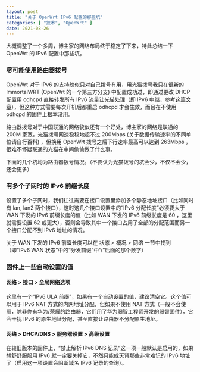 ```yaml
---
layout: post
title: "关于 OpenWrt IPv6 配置的那些坑"
categories: [ "技术", "OpenWrt" ]
date: 2021-08-26
---
```


大概调整了一个多周，博主家的网络布局终于稳定了下来，特此总结一下 OpenWrt 的 IPv6 配置中那些坑。

### 尽可能使用路由器拨号

OpenWrt 对于 IPv6 的支持貌似只对自己拨号有用，用光猫拨号我只在很新的 ImmortalWRT (OpenWrt 的一个第三方分支) 中配置成功过，即通过更改 DHCP 配置用 odhcpd 直接转发所有 IPv6 流量让光猫处理（即 IPv6 中继，参考[这篇文章](http://blog.kompaz.win/2017/02/22/OpenWRT%20IPv6%20%E9%85%8D%E7%BD%AE/)），但这种方式需要每次开机后都重启 odhcpd 才会生效，而且在不使用 odhcpd 的固件上根本没用。

路由器拨号对于中国联通的网络貌似还有一个好处，博主家的网络是联通的 200M 家宽，光猫拨号网速稳稳地超不过 200Mbps (关于数据传输速率的不同单位请自行百科) ，但换用 OpenWrt 拨号之后下行速率最高可以达到 263Mbps ，很难不怀疑联通的光猫在中间偷偷做了什么事。

下面的几个坑均为路由器拨号情况。（不要认为光猫拨号的坑会少，不仅不会少，还会更多）

### 有多个子网时的 IPv6 前缀长度

设置了多个子网时，我们往往需要在接口设置里添加多个静态地址接口（比如同时有 lan, lan2 两个接口），这时这几个接口设置中的“IPv6 分配长度”必须要大于 WAN 下发的 IPv6 前缀长度的值（比如 WAN 下发的 IPv6 前缀长度是 60 ，这里就需要设置 62 或更大），否则会导致其中一个接口占用了全部的分配范围而另一个接口分配不到 IPv6 地址的情况。

关于 WAN 下发的 IPv6 前缀长度可以在 状态 > 概况 > 网络 一节中找到（即“IPv6 WAN 状态”中的“分发前缀”中“/”后面的那个数字）

### 固件上一些自动设置的值

#### 网络 > 接口 > 全局网络选项

这里有一个“IPv6 ULA 前缀”，如果有一个自动设置的值，建议清空它。这个值可以用于 IPv6 NAT 方式的内网地址分配，但如果不使用 NAT 方式（一般不会使用，除非你有华为/荣耀的路由器，它们用了华为弱智工程师开发的弱智固件），它会干扰 IPv6 的原生地址分配，甚至直接让路由器不分配原生地址。

#### 网络 > DHCP/DNS > 服务器设置 > 高级设置

在较旧版本的固件上，“禁止解析 IPv6 DNS 记录”这一项一般默认是启用的，如果想舒舒服服用 IPv6 就一定要关掉它，不然只能成天背那些非常难记的 IPv6 地址了（启用这一项设置会阻断域名 IPv6 记录的查询）。


